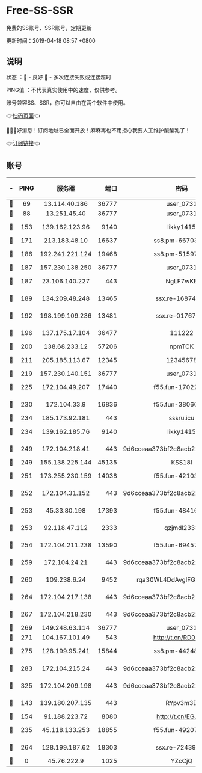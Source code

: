 # Free-SS-SSR

免费的SS账号、SSR账号，定期更新

更新时间：2019-04-18 08:57 +0800

## 说明

状态     ：🙂 - 良好 🙁 - 多次连接失败或连接超时

PING值   ：不代表真实使用中的速度，仅供参考。

账号兼容SS、SSR，你可以自由在两个软件中使用。

👉[扫码页面](https://liesauer.github.io/Free-SS-SSR/)👈

🎉🎉🎉好消息！订阅地址已全面开放！麻麻再也不用担心我要人工维护酸酸乳了！

👉[订阅链接](https://www.liesauer.net/yogurt/subscribe?ACCESS_TOKEN=DAYxR3mMaZAsaqUb)👈

## 账号

|-|PING|服务器|端口|密码|加密方式|区域|
|:----:|:----:|:-----:|-----:|:----:|:----:|:----:|
|🙂|69|13.114.40.186|36777|user_0731|chacha20|JP|
|🙂|88|13.251.45.40|36777|user_0731|chacha20|SG|
|🙂|153|139.162.123.96|9140|likky1415|aes-256-cfb|JP|
|🙂|171|213.183.48.10|16637|ss8.pm-66703665|rc4-md5|RU|
|🙂|186|192.241.221.124|19468|ss8.pm-51597201|aes-256-cfb|US|
|🙂|187|157.230.138.250|36777|user_0731|chacha20|US|
|🙂|187|23.106.140.227|443|NgLF7wKB|aes-256-cfb|US|
|🙂|189|134.209.48.248|13465|ssx.re-16874270|aes-256-cfb|US|
|🙂|192|198.199.109.236|13481|ssx.re-01767195|aes-256-cfb|US|
|🙂|196|137.175.17.104|36477|111222|aes-256-cfb|US|
|🙂|200|138.68.233.12|57206|npmTCK|rc4-md5|US|
|🙂|211|205.185.113.67|12345|12345678|aes-256-cfb|US|
|🙂|219|157.230.140.151|36777|user_0731|chacha20|US|
|🙂|225|172.104.49.207|17440|f55.fun-17022600|aes-256-cfb|SG|
|🙂|230|172.104.33.9|16836|f55.fun-38060503|aes-256-cfb|SG|
|🙂|234|185.173.92.181|443|sssru.icu|rc4-md5|RU|
|🙂|234|139.162.185.76|9140|likky1415|aes-256-cfb|DE|
|🙂|249|172.104.218.41|443|9d6cceaa373bf2c8acb22e60b6a58be6|aes-256-cfb|US|
|🙂|249|155.138.225.144|45135|KSS18l|rc4-md5|US|
|🙂|251|173.255.230.159|14038|f55.fun-42103818|aes-256-cfb|US|
|🙂|252|172.104.31.152|443|9d6cceaa373bf2c8acb22e60b6a58be6|aes-256-cfb|US|
|🙂|253|45.33.80.198|17393|f55.fun-48416264|aes-256-cfb|US|
|🙂|253|92.118.47.112|2333|qzjmdl2333|aes-256-cfb|US|
|🙂|254|172.104.211.238|13590|f55.fun-69457101|aes-256-cfb|US|
|🙂|259|172.104.24.21|443|9d6cceaa373bf2c8acb22e60b6a58be6|aes-256-cfb|US|
|🙂|260|109.238.6.24|9452|rqa30WL4DdAvgIFG6Fs3znzTa|aes-256-cfb|FR|
|🙂|264|172.104.217.138|443|9d6cceaa373bf2c8acb22e60b6a58be6|aes-256-cfb|US|
|🙂|267|172.104.218.230|443|9d6cceaa373bf2c8acb22e60b6a58be6|aes-256-cfb|US|
|🙂|269|149.248.63.114|36777|user_0731|chacha20|CA|
|🙂|271|104.167.101.49|543|http://t.cn/RD0D7sx|rc4-md5|CA|
|🙂|275|128.199.95.241|15844|ss8.pm-44248567|aes-256-cfb|SG|
|🙂|283|172.104.215.24|443|9d6cceaa373bf2c8acb22e60b6a58be6|aes-256-cfb|US|
|🙂|325|172.104.209.198|443|9d6cceaa373bf2c8acb22e60b6a58be6|aes-256-cfb|US|
|🙂|143|139.180.207.135|443|RYpv3m3D|aes-256-cfb|JP|
|🙂|154|91.188.223.72|8080|http://t.cn/EGJIyrl|rc4-md5|RU|
|🙂|235|45.118.133.253|18855|f55.fun-49207918|aes-256-cfb|SG|
|🙁|264|128.199.187.62|18303|ssx.re-72439471|aes-256-cfb|SG|
|🙁|0|45.76.222.9|1025|YZcCjQ|rc4-md5|JP|
